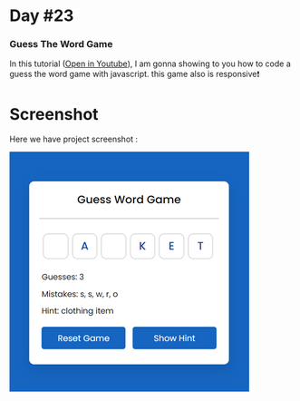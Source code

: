 # Day #23

### Guess The Word Game
In this tutorial ([Open in Youtube](https://youtu.be/9uEaNSiXJeQ)),  I am gonna showing to you how to code a guess the word game with javascript. this game also is responsive❗️

# Screenshot
Here we have project screenshot :

![screenshot](screenshot.jpg)